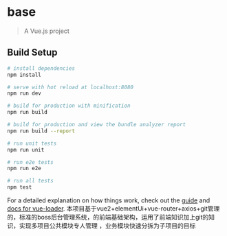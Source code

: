 # base

> A Vue.js project

## Build Setup

``` bash
# install dependencies
npm install

# serve with hot reload at localhost:8080
npm run dev

# build for production with minification
npm run build

# build for production and view the bundle analyzer report
npm run build --report

# run unit tests
npm run unit

# run e2e tests
npm run e2e

# run all tests
npm test
```

For a detailed explanation on how things work, check out the [guide](http://vuejs-templates.github.io/webpack/) and [docs for vue-loader](http://vuejs.github.io/vue-loader).
本项目基于vue2+elementUi+vue-router+axios+git管理的，标准的boss后台管理系统，的前端基础架构，运用了前端知识加上git的知识，实现多项目公共模块专人管理 ，业务模块快速分拆为子项目的目标
